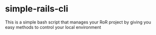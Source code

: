 # simple-rails-cli
This is a simple bash script that manages your RoR project by giving you easy methods to control your local environment

